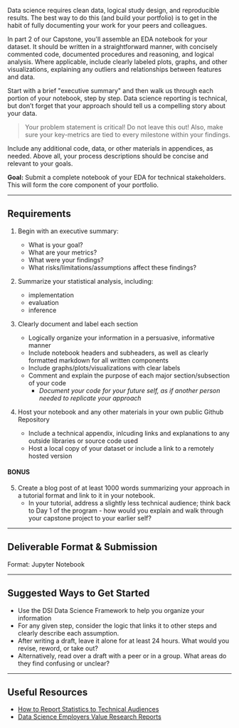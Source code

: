Data science requires clean data, logical study design, and reproducible results. The best way to do this (and build your portfolio) is to get in the habit of fully documenting your work for your peers and colleagues.

In part 2 of our Capstone, you'll assemble an EDA notebook for your dataset. It should be written in a straightforward manner, with concisely commented code, documented procedures and reasoning, and logical analysis. Where applicable, include clearly labeled plots, graphs, and other visualizations, explaining any outliers and relationships between features and data.  

Start with a brief "executive summary" and then walk us through each portion of your notebook, step by step. Data science reporting is technical, but don’t forget that your approach should tell us a compelling story about your data.

> Your problem statement is critical!  Do not leave this out!  Also, make sure your key-metrics are tied to every milestone within your findings. 

Include any additional code, data, or other materials in appendices, as needed. Above all, your process descriptions should be concise and relevant to your goals. 

**Goal:** Submit a complete notebook of your EDA for technical stakeholders. This will form the core component of your portfolio.

---

## Requirements
1. Begin with an executive summary:
   - What is your goal?
   - What are your metrics?
   - What were your findings?
   - What risks/limitations/assumptions affect these findings?
   
2. Summarize your statistical analysis, including:
   - implementation
   - evaluation
   - inference

3. Clearly document and label each section
   - Logically organize your information in a persuasive, informative manner
   - Include notebook headers and subheaders, as well as clearly formatted markdown for all written components
   - Include graphs/plots/visualizations with clear labels
   - Comment and explain the purpose of each major section/subsection of your code
     - *Document your code for your future self, as if another person needed to replicate your approach*

4. Host your notebook and any other materials in your own public Github Repository
   - Include a technical appendix, inlcuding links and explanations to any outside libraries or source code used
   - Host a local copy of your dataset or include a link to a remotely hosted version

#### BONUS
5. Create a blog post of at least 1000 words summarizing your approach in a tutorial format and link to it in your notebook. 
   - In your tutorial, address a slightly less technical audience; think back to Day 1 of the program - how would you explain and walk through your capstone project to your earlier self?

---

## Deliverable Format & Submission

Format: Jupyter Notebook

---

## Suggested Ways to Get Started

- Use the DSI Data Science Framework to help you organize your information
- For any given step, consider the logic that links it to other steps and clearly describe each assumption.
- After writing a draft, leave it alone for at least 24 hours. What would you revise, reword, or take out?
- Alternatively, read over a draft with a peer or in a group. What areas do they find confusing or unclear?


---

## Useful Resources

- [How to Report Statistics to Technical Audiences](http://abacus.bates.edu/~ganderso/biology/resources/writing/HTWstats.html)
- [Data Science Employers Value Research Reports](https://www.quora.com/What-is-a-good-way-for-a-data-scientist-to-construct-an-online-portfolio)
